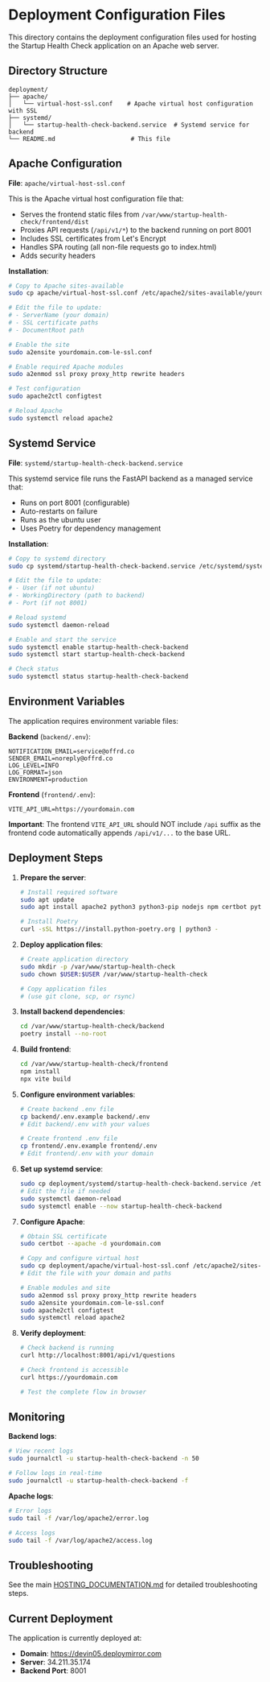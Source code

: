 # Deployment Configuration Files

This directory contains the deployment configuration files used for hosting the Startup Health Check application on an Apache web server.

## Directory Structure

```
deployment/
├── apache/
│   └── virtual-host-ssl.conf    # Apache virtual host configuration with SSL
├── systemd/
│   └── startup-health-check-backend.service  # Systemd service for backend
└── README.md                     # This file
```

## Apache Configuration

**File**: `apache/virtual-host-ssl.conf`

This is the Apache virtual host configuration file that:
- Serves the frontend static files from `/var/www/startup-health-check/frontend/dist`
- Proxies API requests (`/api/v1/*`) to the backend running on port 8001
- Includes SSL certificates from Let's Encrypt
- Handles SPA routing (all non-file requests go to index.html)
- Adds security headers

**Installation**:
```bash
# Copy to Apache sites-available
sudo cp apache/virtual-host-ssl.conf /etc/apache2/sites-available/yourdomain.com-le-ssl.conf

# Edit the file to update:
# - ServerName (your domain)
# - SSL certificate paths
# - DocumentRoot path

# Enable the site
sudo a2ensite yourdomain.com-le-ssl.conf

# Enable required Apache modules
sudo a2enmod ssl proxy proxy_http rewrite headers

# Test configuration
sudo apache2ctl configtest

# Reload Apache
sudo systemctl reload apache2
```

## Systemd Service

**File**: `systemd/startup-health-check-backend.service`

This systemd service file runs the FastAPI backend as a managed service that:
- Runs on port 8001 (configurable)
- Auto-restarts on failure
- Runs as the ubuntu user
- Uses Poetry for dependency management

**Installation**:
```bash
# Copy to systemd directory
sudo cp systemd/startup-health-check-backend.service /etc/systemd/system/

# Edit the file to update:
# - User (if not ubuntu)
# - WorkingDirectory (path to backend)
# - Port (if not 8001)

# Reload systemd
sudo systemctl daemon-reload

# Enable and start the service
sudo systemctl enable startup-health-check-backend
sudo systemctl start startup-health-check-backend

# Check status
sudo systemctl status startup-health-check-backend
```

## Environment Variables

The application requires environment variable files:

**Backend** (`backend/.env`):
```
NOTIFICATION_EMAIL=service@offrd.co
SENDER_EMAIL=noreply@offrd.co
LOG_LEVEL=INFO
LOG_FORMAT=json
ENVIRONMENT=production
```

**Frontend** (`frontend/.env`):
```
VITE_API_URL=https://yourdomain.com
```

**Important**: The frontend `VITE_API_URL` should NOT include `/api` suffix as the frontend code automatically appends `/api/v1/...` to the base URL.

## Deployment Steps

1. **Prepare the server**:
   ```bash
   # Install required software
   sudo apt update
   sudo apt install apache2 python3 python3-pip nodejs npm certbot python3-certbot-apache
   
   # Install Poetry
   curl -sSL https://install.python-poetry.org | python3 -
   ```

2. **Deploy application files**:
   ```bash
   # Create application directory
   sudo mkdir -p /var/www/startup-health-check
   sudo chown $USER:$USER /var/www/startup-health-check
   
   # Copy application files
   # (use git clone, scp, or rsync)
   ```

3. **Install backend dependencies**:
   ```bash
   cd /var/www/startup-health-check/backend
   poetry install --no-root
   ```

4. **Build frontend**:
   ```bash
   cd /var/www/startup-health-check/frontend
   npm install
   npx vite build
   ```

5. **Configure environment variables**:
   ```bash
   # Create backend .env file
   cp backend/.env.example backend/.env
   # Edit backend/.env with your values
   
   # Create frontend .env file
   cp frontend/.env.example frontend/.env
   # Edit frontend/.env with your domain
   ```

6. **Set up systemd service**:
   ```bash
   sudo cp deployment/systemd/startup-health-check-backend.service /etc/systemd/system/
   # Edit the file if needed
   sudo systemctl daemon-reload
   sudo systemctl enable --now startup-health-check-backend
   ```

7. **Configure Apache**:
   ```bash
   # Obtain SSL certificate
   sudo certbot --apache -d yourdomain.com
   
   # Copy and configure virtual host
   sudo cp deployment/apache/virtual-host-ssl.conf /etc/apache2/sites-available/yourdomain.com-le-ssl.conf
   # Edit the file with your domain and paths
   
   # Enable modules and site
   sudo a2enmod ssl proxy proxy_http rewrite headers
   sudo a2ensite yourdomain.com-le-ssl.conf
   sudo apache2ctl configtest
   sudo systemctl reload apache2
   ```

8. **Verify deployment**:
   ```bash
   # Check backend is running
   curl http://localhost:8001/api/v1/questions
   
   # Check frontend is accessible
   curl https://yourdomain.com
   
   # Test the complete flow in browser
   ```

## Monitoring

**Backend logs**:
```bash
# View recent logs
sudo journalctl -u startup-health-check-backend -n 50

# Follow logs in real-time
sudo journalctl -u startup-health-check-backend -f
```

**Apache logs**:
```bash
# Error logs
sudo tail -f /var/log/apache2/error.log

# Access logs
sudo tail -f /var/log/apache2/access.log
```

## Troubleshooting

See the main [HOSTING_DOCUMENTATION.md](../HOSTING_DOCUMENTATION.md) for detailed troubleshooting steps.

## Current Deployment

The application is currently deployed at:
- **Domain**: https://devin05.deploymirror.com
- **Server**: 34.211.35.174
- **Backend Port**: 8001
